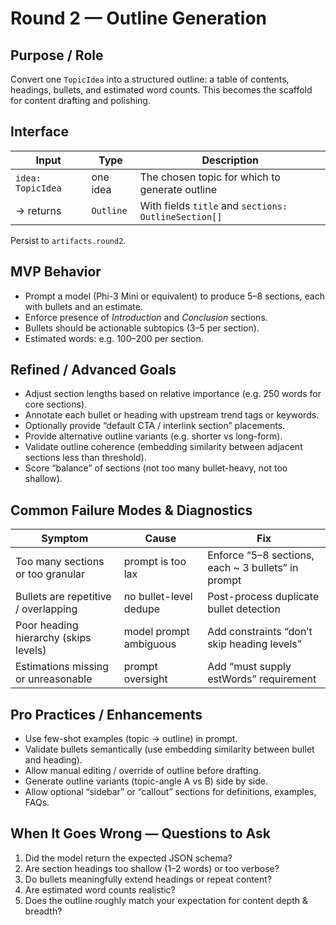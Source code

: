 # Round 2 — Outline Generation

## Purpose / Role  
Convert one `TopicIdea` into a structured outline: a table of contents, headings, bullets, and estimated word counts. This becomes the scaffold for content drafting and polishing.

## Interface  

| Input | Type | Description |
|---|---|---|
| `idea: TopicIdea` | one idea | The chosen topic for which to generate outline |
| → returns | `Outline` | With fields `title` and `sections: OutlineSection[]` |

Persist to `artifacts.round2`.

## MVP Behavior  

- Prompt a model (Phi-3 Mini or equivalent) to produce 5–8 sections, each with bullets and an estimate.  
- Enforce presence of *Introduction* and *Conclusion* sections.  
- Bullets should be actionable subtopics (3–5 per section).  
- Estimated words: e.g. 100–200 per section.

## Refined / Advanced Goals  

- Adjust section lengths based on relative importance (e.g. 250 words for core sections).  
- Annotate each bullet or heading with upstream trend tags or keywords.  
- Optionally provide “default CTA / interlink section” placements.  
- Provide alternative outline variants (e.g. shorter vs long-form).  
- Validate outline coherence (embedding similarity between adjacent sections less than threshold).  
- Score “balance” of sections (not too many bullet-heavy, not too shallow).

## Common Failure Modes & Diagnostics  

| Symptom | Cause | Fix |
|---|---|---|
| Too many sections or too granular | prompt is too lax | Enforce “5–8 sections, each ~ 3 bullets” in prompt |
| Bullets are repetitive / overlapping | no bullet-level dedupe | Post-process duplicate bullet detection |
| Poor heading hierarchy (skips levels) | model prompt ambiguous | Add constraints “don’t skip heading levels” |
| Estimations missing or unreasonable | prompt oversight | Add “must supply estWords” requirement |

## Pro Practices / Enhancements  

- Use few-shot examples (topic → outline) in prompt.  
- Validate bullets semantically (use embedding similarity between bullet and heading).  
- Allow manual editing / override of outline before drafting.  
- Generate outline variants (topic-angle A vs B) side by side.  
- Allow optional “sidebar” or “callout” sections for definitions, examples, FAQs.

## When It Goes Wrong — Questions to Ask  
1. Did the model return the expected JSON schema?  
2. Are section headings too shallow (1–2 words) or too verbose?  
3. Do bullets meaningfully extend headings or repeat content?  
4. Are estimated word counts realistic?  
5. Does the outline roughly match your expectation for content depth & breadth?  
